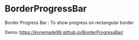 # BorderProgressBar
Border Progress Bar : To show progress on rectangular border

Demo:
https://knnemade99.github.io/BorderProgressBar/
